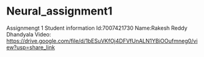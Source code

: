 # Neural_assignment1
Assignmengt 1
Student information 
Id:7007421730
Name:Rakesh Reddy Dhandyala
Video:
https://drive.google.com/file/d/1bESuVKfOj4DFVfUnALN1YBiOOufmneg0/view?usp=share_link
